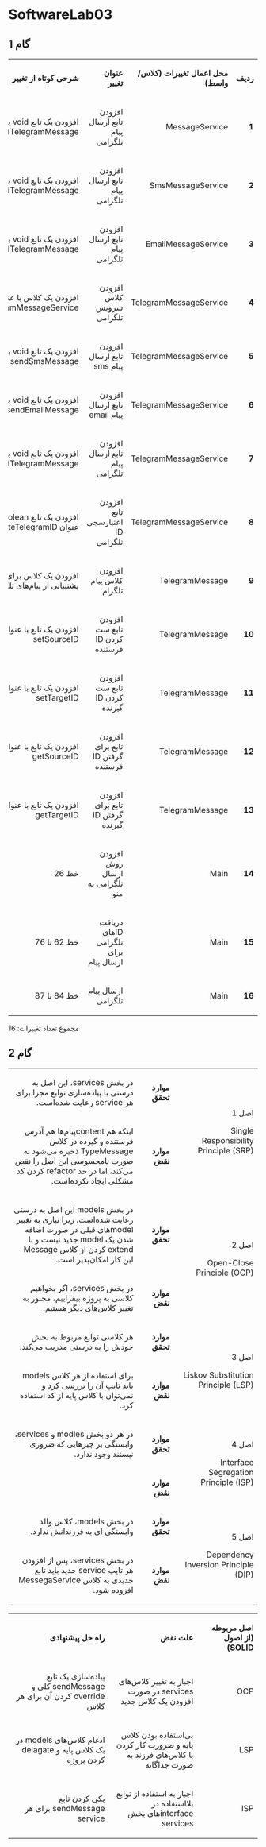 # SoftwareLab03

## گام 1

<table dir='rtl'>
<tbody>
<tr>
<td width="64">
<p><strong>ردیف</strong></p>
</td>
<td width="198">
<p><strong>محل اعمال تغییرات (کلاس/واسط)</strong></p>
</td>
<td width="141">
<p><strong>عنوان تغییر</strong></p>
</td>
<td width="292">
<p><strong>شرحی کوتاه از تغییر</strong></p>
</td>
</tr>
<tr>
<td width="64">
<p><strong>1</strong></p>
</td>
<td width="198">
<p>MessageService</p>
</td>
<td width="141">
<p>افزودن تابع ارسال پیام تلگرامی</p>
</td>
<td width="292">
<p>افزودن یک تابع void با عنوان sendTelegramMessage</p>
</td>
</tr>
<tr>
<td width="64">
<p><strong>2</strong></p>
</td>
<td width="198">
<p>SmsMessageService</p>
</td>
<td width="141">
<p>افزودن تابع ارسال پیام تلگرامی</p>
</td>
<td width="292">
<p>افزودن یک تابع void با عنوان sendTelegramMessage</p>
</td>
</tr>
<tr>
<td width="64">
<p><strong>3</strong></p>
</td>
<td width="198">
<p>EmailMessageService</p>
</td>
<td width="141">
<p>افزودن تابع ارسال پیام تلگرامی</p>
</td>
<td width="292">
<p>افزودن یک تابع void با عنوان sendTelegramMessage</p>
</td>
</tr>
<tr>
<td width="64">
<p><strong>4</strong></p>
</td>
<td width="198">
<p>TelegramMessageService</p>
</td>
<td width="141">
<p>افزودن کلاس سرویس تلگرامی</p>
</td>
<td width="292">
<p>افزودن یک کلاس با عنوان TelegramMessageService</p>
</td>
</tr>
<tr>
<td width="64">
<p><strong>5</strong></p>
</td>
<td width="198">
<p>TelegramMessageService</p>
</td>
<td width="141">
<p>افزودن تابع ارسال پیام sms</p>
</td>
<td width="292">
<p>افزودن یک تابع void با عنوان sendSmsMessage</p>
</td>
</tr>
<tr>
<td width="64">
<p><strong>6</strong></p>
</td>
<td width="198">
<p>TelegramMessageService</p>
</td>
<td width="141">
<p>افزودن تابع ارسال پیام email</p>
</td>
<td width="292">
<p>افزودن یک تابع void با عنوان sendEmailMessage</p>
</td>
</tr>
<tr>
<td width="64">
<p><strong>7</strong></p>
</td>
<td width="198">
<p>TelegramMessageService</p>
</td>
<td width="141">
<p>افزودن تابع ارسال پیام تلگرامی</p>
</td>
<td width="292">
<p>افزودن یک تابع void با عنوان sendTelegramMessage</p>
</td>
</tr>
<tr>
<td width="64">
<p><strong>8</strong></p>
</td>
<td width="198">
<p>TelegramMessageService</p>
</td>
<td width="141">
<p>افزودن تابع اعتبارسجی ID تلگرامی</p>
</td>
<td width="292">
<p>افزودن یک تابع boolean با عنوان validateTelegramID</p>
</td>
</tr>
<tr>
<td width="64">
<p><strong>9</strong></p>
</td>
<td width="198">
<p>TelegramMessage</p>
</td>
<td width="141">
<p>افزودن کلاس پیام تلگرام</p>
</td>
<td width="292">
<p>افرودن یک کلاس برای پشتیبانی از پیام‌های تلگرامی</p>
</td>
</tr>
<tr>
<td width="64">
<p><strong>10</strong></p>
</td>
<td width="198">
<p>TelegramMessage</p>
</td>
<td width="141">
<p>افزودن تابع ست کردن ID فرستنده</p>
</td>
<td width="292">
<p>افزودن یک تابع با عنوان setSourceID</p>
</td>
</tr>
<tr>
<td width="64">
<p><strong>11</strong></p>
</td>
<td width="198">
<p>TelegramMessage</p>
</td>
<td width="141">
<p>افزودن تابع ست کردن ID گیرنده</p>
</td>
<td width="292">
<p>افزودن یک تابع با عنوان setTargetID</p>
</td>
</tr>
<tr>
<td width="64">
<p><strong>12</strong></p>
</td>
<td width="198">
<p>TelegramMessage</p>
</td>
<td width="141">
<p>افزودن تابع برای گرفتن ID فرستنده</p>
</td>
<td width="292">
<p>افزودن یک تابع با عنوان getSourceID</p>
</td>
</tr>
<tr>
<td width="64">
<p><strong>13</strong></p>
</td>
<td width="198">
<p>TelegramMessage</p>
</td>
<td width="141">
<p>افزودن تابع برای گرفتن ID گیرنده</p>
</td>
<td width="292">
<p>افزودن یک تابع با عنوان getTargetID</p>
</td>
</tr>
<tr>
<td width="64">
<p><strong>14</strong></p>
</td>
<td width="198">
<p>Main</p>
</td>
<td width="141">
<p>افزودن روش ارسال تلگرامی به منو</p>
</td>
<td width="292">
<p>خط 26</p>
</td>
</tr>
<tr>
<td width="64">
<p><strong>15</strong></p>
</td>
<td width="198">
<p>Main</p>
</td>
<td width="141">
<p>دریاقت IDهای تلگرامی برای ارسال پیام</p>
</td>
<td width="292">
<p>خط 62 تا 76</p>
</td>
</tr>
<tr>
<td width="64">
<p><strong>16</strong></p>
</td>
<td width="198">
<p>Main</p>
</td>
<td width="141">
<p>ارسال پیام تلگرامی</p>
</td>
<td width="292">
<p>خط 84 تا 87</p>
</td>
</tr>
</tbody>
</table>

مجموع تعداد تغییرات: 16

## گام 2

<table dir='rtl'>
<tbody>
<tr>
<td rowspan="2" width="240">
<p>اصل 1</p>
<p>Single Responsibility Principle (SRP)</p>
</td>
<td width="95">
<p><strong>موارد تحقق</strong></p>
</td>
<td width="454">
<p>در بخش services، این اصل به درستی با پیاده‌سازی توابع مجزا برای هر service رعایت شده‌است.</p>
</td>
</tr>
<tr>
<td>
<p><strong>موارد نقض</strong></p>
</td>
<td>
<p>اینکه هم contentپیام‌ها هم آدرس فرستنده و گیرده در کلاس TypeMessage ذخیره می‌شود به صورت نامحسوسی این اصل را نقض می‌کند، اما در حد refactor کردن کد مشکلی ایجاد نکرده‌است.</p>
</td>
</tr>
<tr>
<td rowspan="2">
<p>اصل 2</p>
<p>Open-Close Principle (OCP)</p>
</td>
<td>
<p><strong>موارد تحقق</strong></p>
</td>
<td>
<p>در بخش models این اصل به درستی رعایت شده‌است، زیرا نیازی به تغییر modelهای قبلی در صورت اضافه شدن یک model جدید نیست و با extend کردن از کلاس Message این کار امکان‌پذیر است.</p>
</td>
</tr>
<tr>
<td>
<p><strong>موارد نقض</strong></p>
</td>
<td>
<p>در بخش services، اگر بخواهیم کلاسی به پروژه بیفزاییم، مجبور به تغییر کلاس‌های دیگر هستیم.</p>
</td>
</tr>
<tr>
<td rowspan="2">
<p>اصل 3</p>
<p>Liskov Substitution Principle (LSP)</p>
</td>
<td>
<p><strong>موارد تحقق</strong></p>
</td>
<td>
<p>هر کلاسی توابع مربوط به بخش خودش را به درستی مدریت می‌کند.</p>
</td>
</tr>
<tr>
<td>
<p><strong>موارد نقض</strong></p>
</td>
<td>
<p>برای استفاده از هر کلاس models باید تایپ آن را بررسی کرد و نمی‌توان با کلاس پایه از کد استفاده کرد.</p>
</td>
</tr>
<tr>
<td rowspan="2">
<p>اصل 4</p>
<p>Interface Segregation Principle (ISP)</p>
</td>
<td>
<p><strong>موارد تحقق</strong></p>
</td>
<td>
<p>در هر دو بخش modles و services، وابستگی بر چیزهایی که ضروری نیستند وجود ندارد.</p>
</td>
</tr>
<tr>
<td>
<p><strong>موارد نقض</strong></p>
</td>
<td>
<p>&nbsp;</p>
</td>
</tr>
<tr>
<td rowspan="2">
<p>اصل 5</p>
<p>Dependency Inversion Principle (DIP)</p>
</td>
<td>
<p><strong>موارد تحقق</strong></p>
</td>
<td>
<p>در بخش models، کلاس والد وابستگی ای به فرزندانش ندارد.</p>
</td>
</tr>
<tr>
<td>
<p><strong>موارد نقض</strong></p>
</td>
<td>
<p>در بخش services، پس از افزودن هر تایپ service جدید باید تابع جدیدی به کلاس MessegaService افزوده شود.</p>
</td>
</tr>
</tbody>
</table>

<table dir='rtl'>
<tbody>
<tr>
<td width="168">
<p><strong>اصل مربوطه (از اصول </strong><strong>SOLID</strong><strong>)</strong></p>
</td>
<td width="246">
<p><strong>علت نقض</strong></p>
</td>
<td width="284">
<p><strong>راه حل پیشنهادی</strong></p>
</td>
</tr>
<tr>
<td width="168">
<p>OCP</p>
</td>
<td width="246">
<p>اجبار به تغییر کلاس‌های services در صورت افزودن یک کلاس جدید</p>
</td>
<td width="284">
<p>پیاده‌سازی یک تابع sendMessage کلی و override کردن آن برای هر کلاس</p>
</td>
</tr>
<tr>
<td width="168">
<p>LSP</p>
</td>
<td width="246">
<p>بی‌استفاده بودن کلاس پایه و ضرورت کار کردن با کلاس‌های فرزند به صورت جداگانه</p>
</td>
<td width="284">
<p>ادغام کلاس‌های models در یک کلاس پایه و delagate کردن پروژه</p>
</td>
</tr>
<tr>
<td width="168">
<p>ISP</p>
</td>
<td width="246">
<p>اجبار به استفاده از توابع بلااستفاده در interfaceهای بخش services</p>
</td>
<td width="284">
<p>یکی کردن تابع sendMessage برای هر service</p>
</td>
</tr>
</tbody>
</table>
